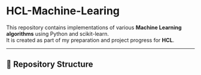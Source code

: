 # HCL-Machine-Learing


This repository contains implementations of various **Machine Learning algorithms** using Python and scikit-learn.  
It is created as part of my preparation and project progress for **HCL**.  

---

## 📂 Repository Structure
